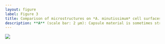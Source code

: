 ```yaml
---
layout: figure
label: Figure 3
title: Comparison of microstructures on *A. minutissimum* cell surfaces in a xenic biofilm.
description: **A** (scale bar: 2 µm): Capsule material is sometimes stretched between cells and/or towards the substrate (arrows). Culture was 11 days old at the time of fixation for SEM. Asterisks denote magnified areas B and C. **B** (scale bar: 1 µm): Non-encapsulated cells possess a fibrillar mesh of varying degrees of density. Frustule pores are only partially covered and in some cases, fibrils stick out from the frustule. **C** (scale bar: 1 µm): Encapsulated cells are completely covered with a material of slightly granular structure, but lacking clearly discernible features.
---
```

<img src="data/F3-compare.png">
